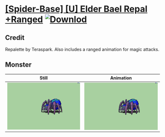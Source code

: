 # [\[Spider-Base\] \[U\] Elder Bael Repal +Ranged](./) [![Downlod](https://img.shields.io/badge/Download--red?style=social&logo=github)](https://minhaskamal.github.io/DownGit/#/home?url=https://github.com/Klokinator/FE-Repo/tree/main/Battle%20Animations%2FMonsters%20-%20Basic%20Types%2F%5BSpider-Base%5D%20%5BU%5D%20Elder%20Bael%20Repal%20%2BRanged%2F8.%20Monster)

## Credit

Repalette by Teraspark. Also includes a ranged animation for magic attacks.

## Monster

| Still | Animation |
| :---: | :-------: |
| ![Monster still](./Monster_000.png) | ![Monster animation](./Monster.gif) |
